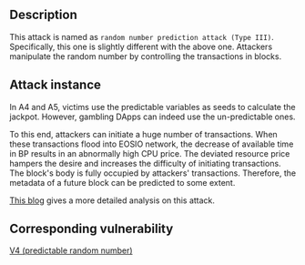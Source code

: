 ## Description

This attack is named as `random number prediction attack (Type III)`. Specifically, this one is slightly different with the above one. Attackers manipulate the random number by controlling the transactions in blocks.

## Attack instance

In A4 and A5, victims use the predictable variables as seeds to calculate the jackpot. However, gambling DApps can indeed use the un-predictable ones.

To this end, attackers can initiate a huge number of transactions. When these transactions flood into EOSIO network, the decrease of available time in BP results in an abnormally high CPU price. The deviated resource price hampers the desire and increases the difficulty of initiating transactions. The block's body is fully occupied by attackers' transactions. Therefore, the metadata of a future block can be predicted to some extent.

[This blog](https://blog.peckshield.com/2019/09/16/EOSPlay/) gives a more detailed analysis on this attack.

## Corresponding vulnerability

[V4 (predictable random number)](../vulnerabilities/v4.md)
